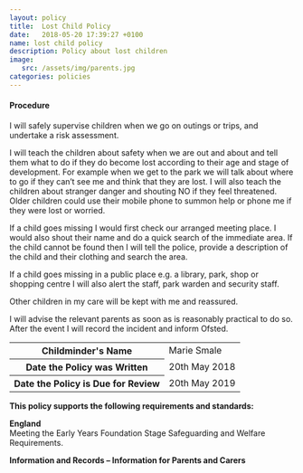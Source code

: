 ```yaml
---
layout: policy
title:  Lost Child Policy
date:   2018-05-20 17:39:27 +0100
name: lost child policy
description: Policy about lost children
image:
   src: /assets/img/parents.jpg
categories: policies
---
```


#### Procedure
I will safely supervise children when we go on outings or trips, and undertake a risk assessment.

I will teach the children about safety when we are out and about and tell them what to do if they do become lost according to their age and stage of development. For example when we get to the park we will talk about where to go if they can’t see me and think that they are lost. I will also teach the children about stranger danger and shouting NO if they feel threatened. Older children could use their mobile phone to summon help or phone me if they were lost or worried.

If a child goes missing I would first check our arranged meeting place. I would also shout their name and do a quick search of the immediate area. If the child cannot be found then I will tell the police, provide a description of the child and their clothing and search the area.

If a child goes missing in a public place e.g. a library, park, shop or shopping centre I will also alert the staff, park warden and security staff.

Other children in my care will be kept with me and reassured.

I will advise the relevant parents as soon as is reasonably practical to do so. After the event I will record the 
incident and inform Ofsted.

<table class="table table-bordered mt-5 mb-5">
  <tbody>
    <tr>
      <th scope="row">Childminder's Name </th>
      <td>Marie Smale</td>
    </tr>
    <tr>
      <th scope="row">Date the Policy was Written</th>
      <td>20th May 2018</td>
    </tr>
    <tr>
      <th scope="row">Date the Policy is Due for Review</th>
      <td>20th May 2019</td>
    </tr>
  </tbody>
</table>

**This policy supports the following requirements and standards:**

**England**  
   Meeting the Early Years Foundation Stage Safeguarding and Welfare Requirements.  

**Information and Records – Information for Parents and Carers**  
